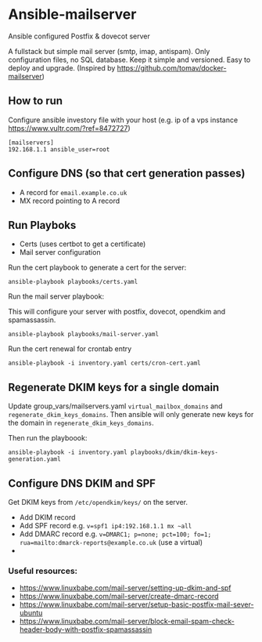 # Ansible-mailserver

Ansible configured Postfix & dovecot server

A fullstack but simple mail server (smtp, imap, antispam). Only configuration files, no SQL database. Keep it simple and versioned. Easy to deploy and upgrade. (Inspired by https://github.com/tomav/docker-mailserver)

## How to run

Configure ansible investory file with your host (e.g. ip of a vps instance https://www.vultr.com/?ref=8472727)

```
[mailservers]
192.168.1.1 ansible_user=root
```

## Configure DNS (so that cert generation passes)

- A record for `email.example.co.uk`
- MX record pointing to A record

## Run Playboks

- Certs (uses certbot to get a certificate) 
- Mail server configuration


Run the cert playbook to generate a cert for the server:
```
ansible-playbook playbooks/certs.yaml
```

Run the mail server playbook:

This will configure your server with postfix, dovecot, opendkim and
spamassassin.

```
ansible-playbook playbooks/mail-server.yaml 
```

Run the cert renewal for crontab entry

```
ansible-playbook -i inventory.yaml certs/cron-cert.yaml
```

## Regenerate DKIM keys for a single domain

Update group_vars/mailservers.yaml `virtual_mailbox_domains` and
`regenerate_dkim_keys_domains`. Then ansible will only generate new
keys for the domain in `regenerate_dkim_keys_domains`. 

Then run the playboook:

```
ansible-playbook -i inventory.yaml playbooks/dkim/dkim-keys-generation.yaml
```

## Configure DNS DKIM and SPF

Get DKIM keys from `/etc/opendkim/keys/` on the server.

- Add DKIM record 
- Add SPF record e.g. `v=spf1 ip4:192.168.1.1 mx ~all`
- Add DMARC record e.g. `v=DMARC1; p=none; pct=100; fo=1; rua=mailto:dmarck-reports@example.co.uk` (use a virtual)
- 

### Useful resources:

- https://www.linuxbabe.com/mail-server/setting-up-dkim-and-spf
- https://www.linuxbabe.com/mail-server/create-dmarc-record
- https://www.linuxbabe.com/mail-server/setup-basic-postfix-mail-sever-ubuntu 
- https://www.linuxbabe.com/mail-server/block-email-spam-check-header-body-with-postfix-spamassassin
